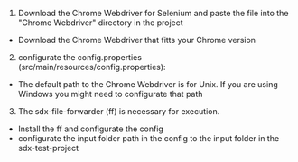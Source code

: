 1. Download the Chrome Webdriver for Selenium and paste the file into the "Chrome Webdriver" directory in the project
- Download the Chrome Webdriver that fitts your Chrome version

2. configurate the config.properties (src/main/resources/config.properties):
- The default path to the Chrome Webdriver is for Unix. If you are using Windows you might need to configurate that path 

3. The sdx-file-forwarder (ff) is necessary for execution. 
- Install the ff and configurate the config
- configurate the input folder path in the config to the input folder in the sdx-test-project


